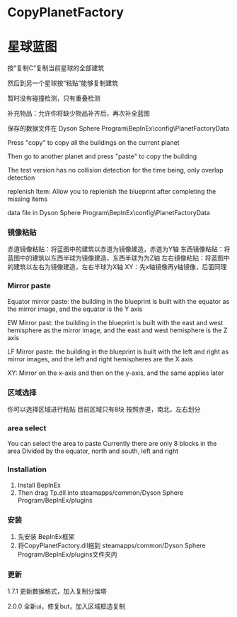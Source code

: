 # CopyPlanetFactory

# 星球蓝图

按“复制C”复制当前星球的全部建筑

然后到另一个星球按“粘贴”能够复制建筑

暂时没有碰撞检测，只有重叠检测

补充物品：允许你将缺少物品补齐后，再次补全蓝图

保存的数据文件在 Dyson Sphere Program\BepInEx\config\PlanetFactoryData


Press "copy" to copy all the buildings on the current planet

Then go to another planet and press "paste" to copy the building

The test version has no collision detection for the time being, only overlap detection

replenish Item: Allow you to replenish the blueprint after completing the missing items

data file in Dyson Sphere Program\BepInEx\config\PlanetFactoryData


### 镜像粘贴
赤道镜像粘贴：将蓝图中的建筑以赤道为镜像建造，赤道为Y轴
东西镜像粘贴：将蓝图中的建筑以东西半球为镜像建造，东西半球为为Z轴
左右镜像粘贴：将蓝图中的建筑以左右为镜像建造，左右半球为X轴
XY：先x轴镜像再y轴镜像，后面同理

### Mirror paste

Equator mirror paste: the building in the blueprint is built with the equator as the mirror image, and the equator is the Y axis

EW Mirror past: the building in the blueprint is built with the east and west hemisphere as the mirror image, and the east and west hemisphere is the Z axis

LF Mirror paste: the building in the blueprint is built with the left and right as mirror images, and the left and right hemispheres are the X axis

XY: Mirror on the x-axis and then on the y-axis, and the same applies later

### 区域选择

你可以选择区域进行粘贴
目前区域只有8块
按照赤道，南北，左右划分

### area select

You can select the area to paste
Currently there are only 8 blocks in the area
Divided by the equator, north and south, left and right

### Installation

1. Install BepInEx
3. Then drag Tp.dll into steamapps/common/Dyson Sphere Program/BepInEx/plugins


### 安装

1. 先安装 BepInEx框架
3. 将CopyPlanetFactory.dll拖到 steamapps/common/Dyson Sphere Program/BepInEx/plugins文件夹内

### 更新
1.7.1 更新数据格式，加入复制分馏塔

2.0.0 全新ui，修复but，加入区域框选复制
